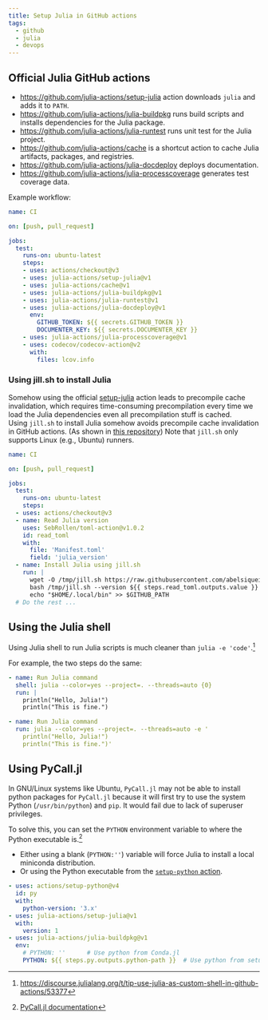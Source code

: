 ```yaml
---
title: Setup Julia in GitHub actions
tags:
  - github
  - julia
  - devops
---
```

## Official Julia GitHub actions

- https://github.com/julia-actions/setup-julia action downloads `julia` and adds it to `PATH`.
- https://github.com/julia-actions/julia-buildpkg runs build scripts and installs dependencies for the Julia package.
- https://github.com/julia-actions/julia-runtest runs unit test for the Julia project.
- https://github.com/julia-actions/cache is a shortcut action to cache Julia artifacts, packages, and registries.
- https://github.com/julia-actions/julia-docdeploy deploys documentation.
- https://github.com/julia-actions/julia-processcoverage generates test coverage data.

Example workflow:

```yaml
name: CI

on: [push, pull_request]

jobs:
  test:
    runs-on: ubuntu-latest
    steps:
    - uses: actions/checkout@v3
    - uses: julia-actions/setup-julia@v1
    - uses: julia-actions/cache@v1
    - uses: julia-actions/julia-buildpkg@v1
    - uses: julia-actions/julia-runtest@v1
    - uses: julia-actions/julia-docdeploy@v1
      env:
        GITHUB_TOKEN: ${{ secrets.GITHUB_TOKEN }}
        DOCUMENTER_KEY: ${{ secrets.DOCUMENTER_KEY }}
    - uses: julia-actions/julia-processcoverage@v1
    - uses: codecov/codecov-action@v2
      with:
        files: lcov.info
```

### Using jill.sh to install Julia

Somehow using the official [setup-julia](https://github.com/julia-actions/setup-julia) action leads to precompile cache invalidation, which requires time-consuming precompilation every time we load the Julia dependencies even all precompilation stuff is cached.
Using `jill.sh` to install Julia somehow avoids precompile cache invalidation in GitHub actions. (As shown in [this repository](https://github.com/sosiristseng/julia-precompile-test)) Note that `jill.sh` only supports Linux (e.g., Ubuntu) runners.

```yaml
name: CI

on: [push, pull_request]

jobs:
  test:
	runs-on: ubuntu-latest
	steps:
  - uses: actions/checkout@v3
  - name: Read Julia version
    uses: SebRollen/toml-action@v1.0.2
    id: read_toml
    with:
      file: 'Manifest.toml'
      field: 'julia_version'
  - name: Install Julia using jill.sh
    run: |
      wget -O /tmp/jill.sh https://raw.githubusercontent.com/abelsiqueira/jill/main/jill.sh
      bash /tmp/jill.sh --version ${{ steps.read_toml.outputs.value }} -y
      echo "$HOME/.local/bin" >> $GITHUB_PATH
  # Do the rest ...
```

## Using the Julia shell

Using Julia shell to run Julia scripts is much cleaner than `julia -e 'code'`.[^juliashell]

For example, the two steps do the same:

```yaml
- name: Run Julia command
  shell: julia --color=yes --project=. --threads=auto {0}
  run: |
    println("Hello, Julia!")
    println("This is fine.")

- name: Run Julia command
  run: julia --color=yes --project=. --threads=auto -e '
    println("Hello, Julia!")
    println("This is fine.")'
```

[^juliashell]: https://discourse.julialang.org/t/tip-use-julia-as-custom-shell-in-github-actions/53377

## Using PyCall.jl

In GNU/Linux systems like Ubuntu, `PyCall.jl` may not be able to install python packages for `PyCall.jl` because it will first try to use the system Python (`/usr/bin/python`) and `pip`. It would fail due to lack of superuser privileges.

To solve this, you can set the `PYTHON` environment variable to where the Python executable is.[^pycalljldocs]

- Either using a blank (`PYTHON:''`) variable will force Julia to install a local miniconda distribution.
- Or using the Python executable from the [`setup-python` action](https://github.com/marketplace/actions/setup-python).

[^pycalljldocs]: [PyCall.jl documentation](https://github.com/JuliaPy/PyCall.jl#specifying-the-python-version)

```yaml
- uses: actions/setup-python@v4
  id: py
  with:
    python-version: '3.x'
- uses: julia-actions/setup-julia@v1
  with:
    version: 1
- uses: julia-actions/julia-buildpkg@v1
  env:
    # PYTHON: ''      # Use python from Conda.jl
    PYTHON: ${{ steps.py.outputs.python-path }}  # Use python from setup-python
```
